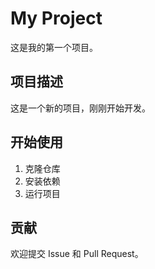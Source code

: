# My Project

这是我的第一个项目。

## 项目描述

这是一个新的项目，刚刚开始开发。

## 开始使用

1. 克隆仓库
2. 安装依赖
3. 运行项目

## 贡献

欢迎提交 Issue 和 Pull Request。